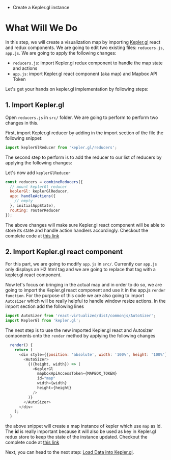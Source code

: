 <!-- INJECT:"KeplerglBasic" heading -->

<ul class='insert learning-objectives'>
  <li>Create a Kepler.gl instance</li>
</ul>

# What Will We Do
In this step, we will create a visualization map by importing [Kepler.gl](http://kepler.gl) react and redux components.
We are going to edit two existing files: `reducers.js`, `app.js`. We are going to apply the following changes:
- `reducers.js`: import Kepler.gl redux component to handle the map state and actions
- `app.js`: import Kepler.gl react component (aka map) and Mapbox API Token

Let's get your hands on kepler.gl implementation by following steps:

## 1. Import Kepler.gl
Open `reducers.js` in `src/` folder. We are going to perform to perform two changes in this.

First, import Kepler.gl reducer by adding in the import section of the file the following snippet:
```js
import keplerGlReducer from 'kepler.gl/reducers';
```

The second step to perform is to add the reducer to our list of reducers by applying the following changes:

Let's now add `keplerGlReducer`
```js
const reducers = combineReducers({
  // mount keplerGl reducer
  keplerGl: keplerGlReducer,
  app: handleActions({
    // empty
  }, initialAppState),
  routing: routerReducer
});
```

The above changes will make sure Kepler.gl react component will be able to store its state and handle action handlers accordingly.
Checkout the complete code at [this link](https://github.com/uber-common/vis-academy/blob/master/src/demos/kepler.gl/1-basic-keplergl/src/reducers.js)

## 2. Import Kepler.gl react component
For this part, we are going to modify `app.js` in `src/`. Currently our `app.js` only displays an H2 html tag and we are 
going to replace that tag with a kepler.gl react component.

Now let's focus on bringing in the actual map and in order to do so, we are going to import the Kepler.gl react component and use it in the app.js `render function`.
For the purpose of this code we are also going to import `Autosizer` which will be really helpful to handle window resize actions.
In the import section add the following lines
```js
import AutoSizer from 'react-virtualized/dist/commonjs/AutoSizer';
import KeplerGl from 'kepler.gl';
```
The next step is to use the new imported Kepler.gl react and Autosizer components onto the `render` method by applying the following changes
```js
  render() {
    return (
      <div style={{position: 'absolute', width: '100%', height: '100%'}}>
        <AutoSizer>
          {({height, width}) => (
            <KeplerGl
              mapboxApiAccessToken={MAPBOX_TOKEN}
              id="map"
              width={width}
              height={height}
            />
          )}
        </AutoSizer>
      </div>
    );
  }
```

the above snippet will create a map instance of kepler which use `map` as id. The __id__ is really important because it will also be used as
key in Kepler.gl redux store to keep the state of the instance updated.
Checkout the complete code at [this link](https://github.com/uber-common/vis-academy/blob/kepler.gl/src/demos/kepler.gl/1-basic-keplergl/src/app.js)

Next, you can head to the next step:
[Load Data into Kepler.gl](#/kepler.gl/2-load-data).